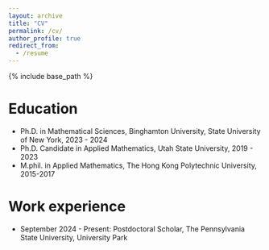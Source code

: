 ```yaml
---
layout: archive
title: "CV"
permalink: /cv/
author_profile: true
redirect_from:
  - /resume
---
```


{% include base_path %}

Education
======
* Ph.D. in Mathematical Sciences, Binghamton University, State University of New York, 2023 - 2024
* Ph.D. Candidate in Applied Mathematics, Utah State University, 2019 - 2023
* M.phil. in Applied Mathematics, The Hong Kong Polytechnic University, 2015-2017

Work experience
======
* September 2024 - Present: Postdoctoral Scholar, The Pennsylvania State University, University Park
 

